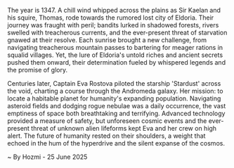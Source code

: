 
The year is 1347.  A chill wind whipped across the plains as Sir Kaelan and his squire, Thomas, rode towards the rumored lost city of Eldoria.  Their journey was fraught with peril; bandits lurked in shadowed forests, rivers swelled with treacherous currents, and the ever-present threat of starvation gnawed at their resolve.  Each sunrise brought a new challenge, from navigating treacherous mountain passes to bartering for meager rations in squalid villages.  Yet, the lure of Eldoria's untold riches and ancient secrets pushed them onward, their determination fueled by whispered legends and the promise of glory.


Centuries later, Captain Eva Rostova piloted the starship 'Stardust' across the void, charting a course through the Andromeda galaxy. Her mission: to locate a habitable planet for humanity's expanding population.  Navigating asteroid fields and dodging rogue nebulae was a daily occurrence, the vast emptiness of space both breathtaking and terrifying.  Advanced technology provided a measure of safety, but unforeseen cosmic events and the ever-present threat of unknown alien lifeforms kept Eva and her crew on high alert. The future of humanity rested on their shoulders, a weight that echoed in the hum of the hyperdrive and the silent expanse of the cosmos.

~ By Hozmi - 25 June 2025
